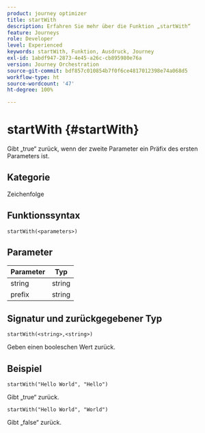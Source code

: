 ```yaml
---
product: journey optimizer
title: startWith
description: Erfahren Sie mehr über die Funktion „startWith“
feature: Journeys
role: Developer
level: Experienced
keywords: startWith, Funktion, Ausdruck, Journey
exl-id: 1abdf947-2873-4e45-a26c-cb895980e76a
version: Journey Orchestration
source-git-commit: bdf857c010854b7f0f6ce4817012398e74a068d5
workflow-type: ht
source-wordcount: '47'
ht-degree: 100%

---
```


# startWith {#startWith}

Gibt „true“ zurück, wenn der zweite Parameter ein Präfix des ersten Parameters ist.

## Kategorie

Zeichenfolge

## Funktionssyntax

`startWith(<parameters>)`

## Parameter

| Parameter | Typ |
|-------------|--------|
| string | string |
| prefix | string |

## Signatur und zurückgegebener Typ

`startWith(<string>,<string>)`

Geben einen booleschen Wert zurück.

## Beispiel

`startWith("Hello World", "Hello")`

Gibt „true“ zurück.

`startWith("Hello World", "World")`

Gibt „false“ zurück.
